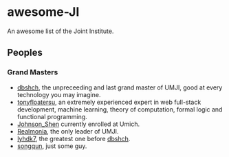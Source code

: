 # awesome-JI
An awesome list of the Joint Institute.

## Peoples

### Grand Masters

- [dbshch](https://github.com/dbshch), the unpreceeding and last grand master of UMJI, good at every technology you may imagine.
- [tonyfloatersu](https://github.com/tonyfloatersu), an extremely experienced expert in web full-stack development, machine learning, theory of computation, formal logic and functional programming.
- [Johnson_Shen](https://github.com/chaogedebishi) currently enrolled at Umich.
- [Realmonia](https://github.com/Realmonia), the only leader of UMJI.
- [lyhdk7](https://github.com/lyhdk7), the greatest one before [dbshch](https://github.com/dbshch).
- [songqun](https://github.com/songqun), just some guy.

